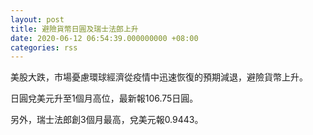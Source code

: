 ```yaml
---
layout: post
title: 避險貨幣日圓及瑞士法郎上升
date: 2020-06-12 06:54:39.000000000 +08:00
categories: rss
---
```


美股大跌，市場憂慮環球經濟從疫情中迅速恢復的預期減退，避險貨幣上升。

日圓兌美元升至1個月高位，最新報106.75日圓。

另外，瑞士法郎創3個月最高，兌美元報0.9443。

